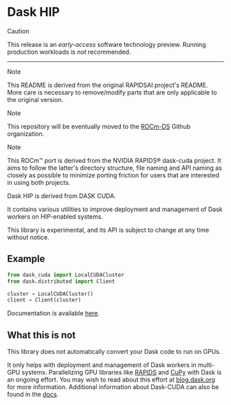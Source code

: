 Dask HIP 
=========

> [!CAUTION] 
> This release is an *early-access* software technology preview. Running production workloads is *not* recommended.
***

> [!NOTE]
> This README is derived from the original RAPIDSAI project's README. More care is necessary to remove/modify parts that are only applicable to the original version.

> [!NOTE]
> This repository will be eventually moved to the [ROCm-DS](https://github.com/rocm-ds) Github organization.

> [!NOTE]
> This ROCm&trade; port is derived from the NVIDIA RAPIDS&reg; dask-cuda project. It aims to
follow the latter's directory structure, file naming and API naming as closely as possible to minimize porting friction for users that are interested in using both projects.


Dask HIP is derived from DASK CUDA. 

It contains various utilities to improve deployment and management of Dask workers on
HIP-enabled systems.

This library is experimental, and its API is subject to change at any time
without notice.

Example
-------

```python
from dask_cuda import LocalCUDACluster
from dask.distributed import Client

cluster = LocalCUDACluster()
client = Client(cluster)
```

Documentation is available [here](https://docs.rapids.ai/api/dask-cuda/nightly/).

What this is not
----------------

This library does not automatically convert your Dask code to run on GPUs.

It only helps with deployment and management of Dask workers in multi-GPU
systems.  Parallelizing GPU libraries like [RAPIDS](https://rapids.ai) and
[CuPy](https://cupy.chainer.org) with Dask is an ongoing effort.  You may wish
to read about this effort at [blog.dask.org](https://blog.dask.org) for more
information.  Additional information about Dask-CUDA can also be found in the
[docs](https://docs.rapids.ai/api/dask-cuda/nightly/).
